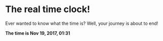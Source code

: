 # The real time clock!

Ever wanted to know what the time is? Well, your journey is about to end!

**The time is Nov 19, 2017, 01:31**